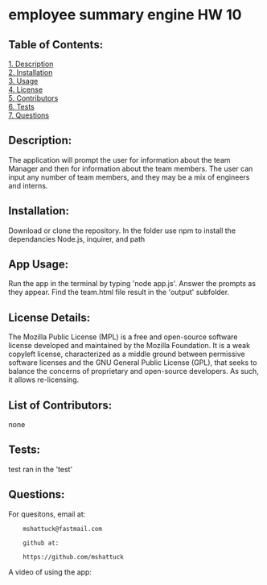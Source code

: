 # employee summary engine HW 10
  
## Table of Contents:  
[1. Description](#Description)  
[2. Installation](#Installation)  
[3. Usage](#Usage)  
[4. License](#License)  
[5. Contributors](#Contributors)  
[6. Tests](#Tests)  
[7. Questions](#Questions) 
## Description:
The application will prompt the user for information about the team Manager and then for information about the team members. The user can input any number of team members, and they may be a mix of engineers and interns.
## Installation:
Download or clone the repository. In the folder use npm to install the dependancies Node.js, inquirer, and path
## App Usage:
Run the app in the terminal by typing 'node app.js'. Answer the prompts as they appear. Find the team.html file result in the 'output' subfolder.
## License Details:  
The Mozilla Public License (MPL) is a free and open-source software license developed and maintained by the Mozilla Foundation. It is a weak copyleft license, characterized as a middle ground between permissive software licenses and the GNU General Public License (GPL), that seeks to balance the concerns of proprietary and open-source developers. As such, it allows re-licensing.   
## List of Contributors:
none
## Tests:
test ran in the 'test' 
## Questions:
For quesitons, email at:  

        mshattuck@fastmail.com

        github at:  
 
        https://github.com/mshattuck

A video of using the app: 


